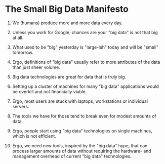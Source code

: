 # The Small Big Data Manifesto

1. We (humans) produce more and more data every day.

2. Unless you work for Google, chances are your "big data" is not that big at all.

3. What used to be "big" yesterday is "large-ish" today and will be "small" tomorrow.

4. Ergo, definitions of "big data" usually refer to more attributes of the data than just sheer volume.

5. Big data technologies are great for data that is truly big.

6. Setting up a cluster of machines for many "big data" applications would be overkill and not financially viable.

7. Ergo, most users are stuck with laptops, workstations or individual servers.

8. The tools we have for those tend to break even for modest amounts of data.

9. Ergo, people start using "big data" technologies on single machines, which is not efficient.

10. Ergo, we need new tools, inspired by the "big data" hype, that can process larger amounts of data
  without requiring the hardware- and management overhead of current "big data" technologies.
